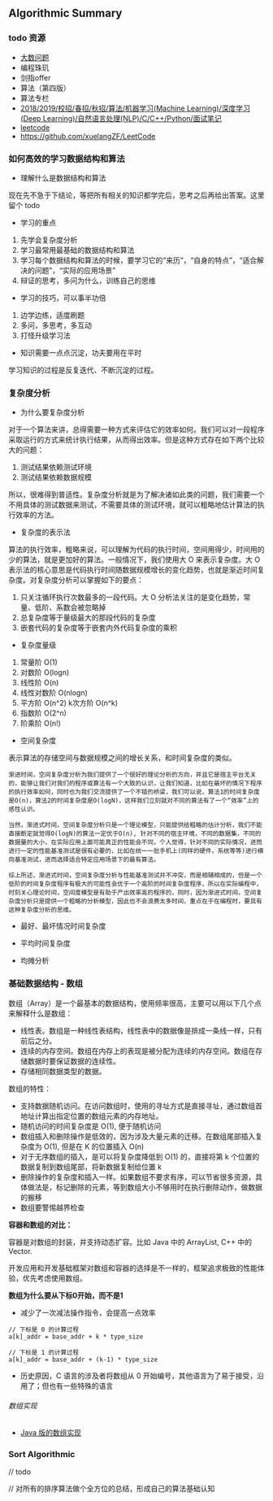 
## Algorithmic Summary

### todo 资源

- [大数问题](https://blog.csdn.net/walxiaosage/article/details/48251761)
- 编程珠玑
- 剑指offer
- 算法（第四版）
- 算法专栏
- [2018/2019/校招/春招/秋招/算法/机器学习(Machine Learning)/深度学习(Deep Learning)/自然语言处理(NLP)/C/C++/Python/面试笔记](https://github.com/imhuay/Algorithm_Interview_Notes-Chinese/tree/master/C-%E7%AE%97%E6%B3%95)
- [leetcode](https://leetcode.com/discuss/interview-question/operating-system)
- https://github.com/xuelangZF/LeetCode

### 如何高效的学习数据结构和算法

- 理解什么是数据结构和算法

现在先不急于下结论，等把所有相关的知识都学完后，思考之后再给出答案。这里留个 todo

- 学习的重点

1. 先学会复杂度分析
2. 学习最常用最基础的数据结构和算法
3. 学习每个数据结构和算法的时候，要学习它的“来历”，“自身的特点”，“适合解决的问题”，“实际的应用场景”
4. 辩证的思考，多问为什么，训练自己的思维

- 学习的技巧，可以事半功倍

1. 边学边练，适度刷题
2. 多问，多思考，多互动
3. 打怪升级学习法

- 知识需要一点点沉淀，功夫要用在平时

学习知识的过程是反复迭代、不断沉淀的过程。

### 复杂度分析

- 为什么要复杂度分析

对于一个算法来讲，总得需要一种方式来评估它的效率如何。我们可以对一段程序采取运行的方式来统计执行结果，从而得出效率。但是这种方式存在如下两个比较大的问题：

1. 测试结果依赖测试环境
2. 测试结果依赖数据规模

所以，很难得到普适性。复杂度分析就是为了解决诸如此类的问题，我们需要一个不用具体的测试数据来测试，不需要具体的测试环境，就可以粗略地估计算法的执行效率的方法。

- 复杂度的表示法

算法的执行效率，粗略来说，可以理解为代码的执行时间，空间用得少，时间用的少的算法，就是更加好的算法。一般情况下，我们使用大 O 来表示复杂度。大 O 表示法的核心意思是代码执行时间随数据规模增长的变化趋势，也就是渐近时间复杂度。对复杂度分析可以掌握如下的要点：

1. 只关注循环执行次数最多的一段代码。大 O 分析法关注的是变化趋势，常量、低阶、系数会被忽略掉
2. 总复杂度等于量级最大的那段代码的复杂度
3. 嵌套代码的复杂度等于嵌套内外代码复杂度的乘积

- 复杂度量级

1. 常量阶 O(1)
2. 对数阶 O(logn)
3. 线性阶 O(n)
4. 线性对数阶 O(nlogn)
5. 平方阶 O(n^2) k次方阶 O(n^k)
6. 指数阶 O(2^n)
7. 阶乘阶 O(n!)

- 空间复杂度

表示算法的存储空间与数据规模之间的增长关系，和时间复杂度的类似。

```
渐进时间，空间复杂度分析为我们提供了一个很好的理论分析的方向，并且它是宿主平台无关的，能够让我们对我们的程序或算法有一个大致的认识，让我们知道，比如在最坏的情况下程序的执行效率如何，同时也为我们交流提供了一个不错的桥梁，我们可以说，算法1的时间复杂度是O(n)，算法2的时间复杂度是O(logN)，这样我们立刻就对不同的算法有了一个“效率”上的感性认识。

当然，渐进式时间，空间复杂度分析只是一个理论模型，只能提供给粗略的估计分析，我们不能直接断定就觉得O(logN)的算法一定优于O(n), 针对不同的宿主环境，不同的数据集，不同的数据量的大小，在实际应用上面可能真正的性能会不同，个人觉得，针对不同的实际情况，进而进行一定的性能基准测试是很有必要的，比如在统一一批手机上(同样的硬件，系统等等)进行横向基准测试，进而选择适合特定应用场景下的最有算法。

综上所述，渐进式时间，空间复杂度分析与性能基准测试并不冲突，而是相辅相成的，但是一个低阶的时间复杂度程序有极大的可能性会优于一个高阶的时间复杂度程序，所以在实际编程中，时刻关心理论时间，空间度模型是有助于产出效率高的程序的，同时，因为渐进式时间，空间复杂度分析只是提供一个粗略的分析模型，因此也不会浪费太多时间，重点在于在编程时，要具有这种复杂度分析的思维。

```

- 最好、最坏情况时间复杂度

- 平均时间复杂度

- 均摊分析

### 基础数据结构 - 数组

数组（Array）是一个最基本的数据结构，使用频率很高，主要可以用以下几个点来解释什么是数组：

- 线性表。数组是一种线性表结构，线性表中的数据像是排成一条线一样，只有前后之分。
- 连续的内存空间。数组在内存上的表现是被分配为连续的内存空间。数组在存储数据时要保证数据的连续性。
- 存储相同数据类型的数据。

数组的特性：

- 支持数据随机访问。在访问数组时，使用的寻址方式是直接寻址，通过数组首地址计算出指定位置的数组元素的内存地址。
- 随机访问的时间复杂度是 O(1), 便于随机访问
- 数组插入和删除操作是低效的，因为涉及大量元素的迁移。在数组尾部插入复杂度为 O(1), 但是在 K 的位置插入 O(n)
- 对于无序数组的插入，是可以将复杂度降低到 O(1) 的，直接将第 k 个位置的数据复制到数组尾部，将新数据复制给位置 k
- 删除操作的复杂度和插入一样。如果数组不要求有序，可以节省很多资源，具体做法是，标记删除的元素，等到数组大小不够用时在执行删除动作，做数据的搬移
- 数组要警惕越界检查

**容器和数组的对比：**

容器是对数组的封装，并支持动态扩容。比如 Java 中的 ArrayList, C++ 中的 Vector.

开发应用和开发基础框架对数组和容器的选择是不一样的，框架追求极致的性能体验，优先考虑使用数组。

**数组为什么要从下标0开始，而不是1**

- 减少了一次减法操作指令，会提高一点效率

```
// 下标是 0 的计算过程
a[k]_addr = base_addr + k * type_size

// 下标是 1 的计算过程
a[k]_addr = base_addr + (k-1) * type_size
```

- 历史原因，C 语言的涉及者将数组从 0 开始编号，其他语言为了易于接受，沿用了；但也有一些特殊的语言

###### 数组实现

- [Java 版的数组实现](https://github.com/shniu/notes/blob/master/code/java-app/src/main/java/com/digcredit/shniu/algo/Array.java)

### Sort Algorithmic

// todo

// 对所有的排序算法做个全方位的总结，形成自己的算法基础认知
